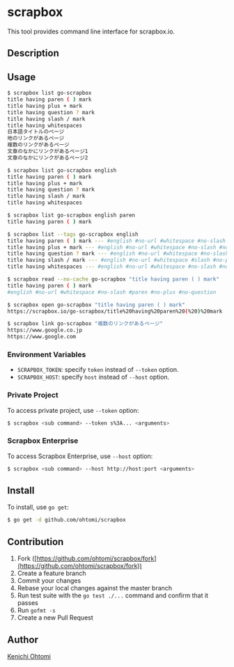 # scrapbox

This tool provides command line interface for scrapbox.io.

## Description

## Usage

```bash
$ scrapbox list go-scrapbox
title having paren ( ) mark
title having plus + mark
title having question ? mark
title having slash / mark
title having whitespaces
日本語タイトルのページ
地のリンクがあるページ
複数のリンクがあるページ
文章のなかにリンクがあるページ1
文章のなかにリンクがあるページ2

$ scrapbox list go-scrapbox english
title having paren ( ) mark
title having plus + mark
title having question ? mark
title having slash / mark
title having whitespaces

$ scrapbox list go-scrapbox english paren
title having paren ( ) mark

$ scrapbox list --tags go-scrapbox english
title having paren ( ) mark --- #english #no-url #whitespace #no-slash #paren #no-plus #no-question
title having plus + mark --- #english #no-url #whitespace #no-slash #no-paren #plus #no-question
title having question ? mark --- #english #no-url #whitespace #no-slash #no-paren #no-plus #question
title having slash / mark --- #english #no-url #whitespace #slash #no-paren #no-plus #no-question
title having whitespaces --- #english #no-url #whitespace #no-slash #no-paren #no-plus #no-question

$ scrapbox read --no-cache go-scrapbox "title having paren ( ) mark"
title having paren ( ) mark
#english #no-url #whitespace #no-slash #paren #no-plus #no-question

$ scrapbox open go-scrapbox "title having paren ( ) mark"
https://scrapbox.io/go-scrapbox/title%20having%20paren%20(%20)%20mark

$ scrapbox link go-scrapbox "複数のリンクがあるページ"
https://www.google.co.jp
https://www.google.com
```

### Environment Variables

- `SCRAPBOX_TOKEN`: specify `token` instead of `--token` option.
- `SCRAPBOX_HOST`: specify `host` instead of `--host` option.

### Private Project

To access private project, use `--token` option:

```bash
$ scrapbox <sub command> --token s%3A... <arguments>
```

### Scrapbox Enterprise

To access Scrapbox Enterprise, use `--host` option:

```bash
$ scrapbox <sub command> --host http://host:port <arguments>
```

## Install

To install, use `go get`:

```bash
$ go get -d github.com/ohtomi/scrapbox
```

## Contribution

1. Fork ([https://github.com/ohtomi/scrapbox/fork](https://github.com/ohtomi/scrapbox/fork))
1. Create a feature branch
1. Commit your changes
1. Rebase your local changes against the master branch
1. Run test suite with the `go test ./...` command and confirm that it passes
1. Run `gofmt -s`
1. Create a new Pull Request

## Author

[Kenichi Ohtomi](https://github.com/ohtomi)
